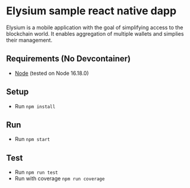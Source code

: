# Elysium sample react native dapp

Elysium is a mobile application with the goal of simplifying access to the blockchain world. It enables aggregation of multiple wallets and simplies their management.

## Requirements (No Devcontainer)

- [Node](https://nodejs.org/it/) (tested on Node 16.18.0)

## Setup

- Run `npm install`

## Run

- Run `npm start`

## Test

- Run `npm run test`
- Run with coverage `npm run coverage`

